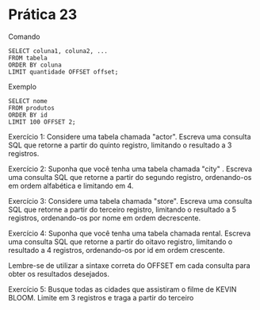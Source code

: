 # Prática 23


Comando

```
SELECT coluna1, coluna2, ...
FROM tabela
ORDER BY coluna
LIMIT quantidade OFFSET offset;
```


Exemplo

```
SELECT nome
FROM produtos
ORDER BY id
LIMIT 100 OFFSET 2;
```


Exercício 1:
Considere uma tabela chamada "actor". Escreva uma consulta SQL que retorne a partir do quinto registro, limitando o resultado a 3 registros.

Exercício 2:
Suponha que você tenha uma tabela chamada "city" . Escreva uma consulta SQL que retorne a partir do segundo registro, ordenando-os em ordem alfabética e limitando em 4.

Exercício 3:
Considere uma tabela chamada "store". Escreva uma consulta SQL que retorne a partir do terceiro registro, limitando o resultado a 5 registros, ordenando-os por nome em ordem decrescente.

Exercício 4:
Suponha que você tenha uma tabela chamada rental. Escreva uma consulta SQL que retorne a partir do oitavo registro, limitando o resultado a 4 registros, ordenando-os por id em ordem crescente.

Lembre-se de utilizar a sintaxe correta do OFFSET em cada consulta para obter os resultados desejados.



Exercício 5:
Busque todas as cidades que assistiram o filme de KEVIN BLOOM. Limite em 3 registros e traga a partir do terceiro


